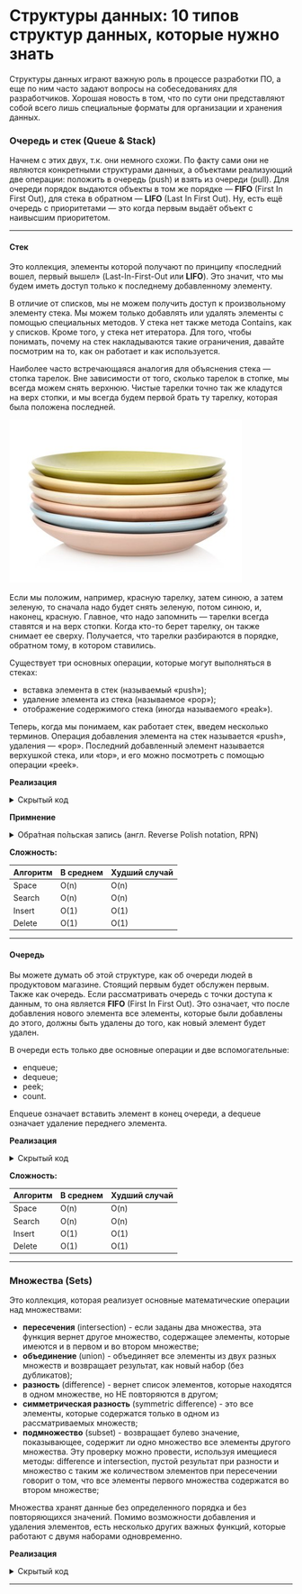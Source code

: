 # Структуры данных: 10 типов структур данных, которые нужно знать

Структуры данных играют важную роль в процессе разработки ПО, а еще по ним часто задают вопросы на собеседованиях для разработчиков. Хорошая новость в том, что по сути они представляют собой всего лишь специальные форматы для организации и хранения данных.

### Очередь и стек (Queue & Stack)

Начнем с этих двух, т.к. они немного схожи. 
По факту сами они не являются конкретными структурами данных, а объектами реализующий две операции: положить в очередь (push) и взять из очереди (pull). 
Для очереди порядок выдаются объекты в том же порядке — __FIFO__ (First In First Out), для стека в обратном — __LIFO__ (Last In First Out). Ну, есть ещё очередь с приоритетами — это когда первым выдаёт объект с наивысшим приоритетом.

---

#### Стек

Это коллекция, элементы которой получают по принципу «последний вошел, первый вышел» (Last-In-First-Out или __LIFO__). 
Это значит, что мы будем иметь доступ только к последнему добавленному элементу.

В отличие от списков, мы не можем получить доступ к произвольному элементу стека. 
Мы можем только добавлять или удалять элементы с помощью специальных методов. 
У стека нет также метода Contains, как у списков. 
Кроме того, у стека нет итератора. 
Для того, чтобы понимать, почему на стек накладываются такие ограничения, давайте посмотрим на то, как он работает и как используется.

Наиболее часто встречающаяся аналогия для объяснения стека — стопка тарелок. 
Вне зависимости от того, сколько тарелок в стопке, мы всегда можем снять верхнюю. 
Чистые тарелки точно так же кладутся на верх стопки, и мы всегда будем первой брать ту тарелку, которая была положена последней.

![stack](img/stack.jpg)

Если мы положим, например, красную тарелку, затем синюю, а затем зеленую, то сначала надо будет снять зеленую, потом синюю, и, наконец, красную. 
Главное, что надо запомнить — тарелки всегда ставятся и на верх стопки. 
Когда кто-то берет тарелку, он также снимает ее сверху. 
Получается, что тарелки разбираются в порядке, обратном тому, в котором ставились.

Существует три основных операции, которые могут выполняться в стеках: 
- вставка элемента в стек (называемый «push»);
- удаление элемента из стека (называемое «pop»);
- отображение содержимого стека (иногда называемого «peak»).

Теперь, когда мы понимаем, как работает стек, введем несколько терминов. 
Операция добавления элемента на стек называется «push», удаления — «pop». 
Последний добавленный элемент называется верхушкой стека, или «top», и его можно посмотреть с помощью операции «peek». 

**Реализация**
<details>
  <summary>Скрытый код</summary>

  ```go
  type Stack struct {
  	mt      sync.RWMutex
  	storage map[int]interface{}
  	count   int
  }
  
  func NewStack() *Stack {
  	return &Stack{
  		storage: map[int]interface{}{},
  		count:   0,
  	}
  }
  
  // Adds a value onto the end of the stack
  // Добавляет элемент на вершину стека.
  // Сложность: O(1).
  func (s *Stack) Push(value interface{}) {
  	s.mt.Lock()
  	defer s.mt.Unlock()
  	s.storage[s.count] = value
  	s.Inc()
  }
  
  // Removes and returns the value at the end of the stack
  // Удаляет элемент с вершины стека и возвращает его. Если стек пустой, возвращает nil
  // Т.к.`Push` добавляет элементы в конец списка, поэтому забирать их будет также с конца.
  // Сложность: O(1).
  func (s *Stack) Pop() interface{} {
  	s.mt.Lock()
  	defer s.mt.Unlock()
  	if s.Size() == 0 {
  		return nil
  	}
  
  	s.Dec()
  	result := s.storage[s.Size()]
  	delete(s.storage, s.Size())
  	return result
  }
  
  // Returns the value at the end of the stack
  // Возвращает верхний элемент стека, но не удаляет его.
  // Сложность: O(1).
  func (s *Stack) Peek() interface{} {
  	s.mt.RLock()
  	defer s.mt.RUnlock()
  
  	if s.Size() == 0 {
  		return nil
  	}
  
  	return s.storage[s.Size()-1]
  }
  
  // Get count elements in stack
  // Возвращает количество элементов в стеке.
  // Зачем нам знать, сколько элементов находится в стеке, если мы все равно не имеем к ним доступа?
  // С помощью этого поля мы можем проверить, есть ли элементы на стеке или он пуст.
  // Сложность: O(1).
  func (s *Stack) Size() int {
  	return s.count
  }
  
  func (s *Stack) Inc() {
  	s.count++
  }
  
  func (s *Stack) Dec() {
  	s.count--
  }
  ```
</details>

**Примнение**

<details>
  <summary>Обра́тная по́льская запись (англ. Reverse Polish notation, RPN)</summary>

  ```go
  // todo coming soon
  ```
</details>

**Сложность:**

Алгоритм | В среднем | Худший случай
--- | --- | ---
Space | O(n) | O(n) |
Search | O(n) | O(n) |
Insert | O(1) | O(1) |
Delete | O(1) | O(1) |

---

#### Очередь

Вы можете думать об этой структуре, как об очереди людей в продуктовом магазине. Стоящий первым будет обслужен первым. Также как очередь.
Если рассматривать очередь с точки доступа к данным, то она является __FIFO__ (First In First Out). 
Это означает, что после добавления нового элемента все элементы, которые были добавлены до этого, должны быть удалены до того, как новый элемент будет удален.

В очереди есть только две основные операции и две вспомогательные: 
- enqueue;
- dequeue;
- peek;
- count.
 
Enqueue означает вставить элемент в конец очереди, а dequeue означает удаление переднего элемента.

**Реализация**
<details>
  <summary>Скрытый код</summary>

  ```go
  type Queue struct {
  	mt      sync.RWMutex
  	storage []interface{}
  }
  
  // Добавляет элемент в очередь.
  // Новые элементы очереди можно добавлять как в начало списка, так и в конец.
  // Важно только, чтобы элементы доставались с противоположного края.
  // Сложность: O(1).
  func (q *Queue) Enqueue(value interface{}) {
  	q.mt.Lock()
  	defer q.mt.Unlock()
  	q.storage = append(q.storage, value)
  }
  
  // Удаляет первый помещенный элемент из очереди и возвращает его.
  // Если очередь пустая, возвращает nil
  // Поскольку мы вставляем элементы в конец списка, убирать мы их будем с начала.
  // Сложность: O(1).
  func (q *Queue) Dequeue() interface{} {
  	q.mt.Lock()
  	defer q.mt.Unlock()
  
  	if q.isEmpty() {
  		return nil
  	}
  
  	val := q.storage[0]
  	q.storage = q.storage[1:]
  
  	return val
  }
  
  // Возвращает элемент, который вернет следующий вызов метода Dequeue.
  // Очередь остается без изменений. Если очередь пустая, возврщается nil
  // Сложность: O(1)
  func (q *Queue) Peek() interface{} {
  	q.mt.RLock()
  	defer q.mt.RUnlock()
  
  	if q.isEmpty() {
  		return nil
  	}
  
  	return q.storage[0]
  }
  
  // Возвращает количество элементов в очереди или 0, если очередь пустая.
  // Сложность: O(1).
  func (q *Queue) Count() int {
  	return len(q.storage)
  }
  
  func (q *Queue) isEmpty() bool {
  	return q.Count() == 0
  }
  
  func (q *Queue) Collection() []interface{} {
  	return q.storage
  }
  ```
</details>

**Сложность:**

Алгоритм | В среднем | Худший случай
--- | --- | ---
Space | O(n) | O(n) |
Search | O(n) | O(n) |
Insert | O(1) | O(1) |
Delete | O(1) | O(1) |

---

### Множества (Sets)

Это коллекция, которая реализует основные математические операции над множествами: 

- __пересечения__ (intersection) - если заданы два множества, эта функция вернет другое множество, содержащее элементы, которые имеются и в первом и во втором множестве;
- __объединение__ (union) - объединяет все элементы из двух разных множеств и возвращает результат, как новый набор (без дубликатов);
- __разность__ (difference) - вернет список элементов, которые находятся в одном множестве, но НЕ повторяются в другом;
- __симметрическая разность__ (symmetric difference) - это все элементы, которые содержатся только в одном из рассматриваемых множеств;
- __подмножество__ (subset) - возвращает булево значение, показывающее, содержит ли одно множество все элементы другого множества. Эту проверку можно провести, используя имещиеся методы: difference и intersection, пустой результат при разности и множество с таким же количеством элементов при пересечении говорит о том, что все элементы первого множества содержатся во втором множестве;

Множества хранят данные без определенного порядка и без повторяющихся значений. Помимо возможности добавления и удаления элементов, есть несколько других важных функций, которые работают с двумя наборами одновременно.

**Реализация**

<details>
  <summary>Скрытый код</summary>
</details>

---
